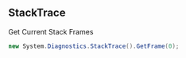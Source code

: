 ## StackTrace

Get Current Stack Frames
``` csharp
new System.Diagnostics.StackTrace().GetFrame(0);
```

